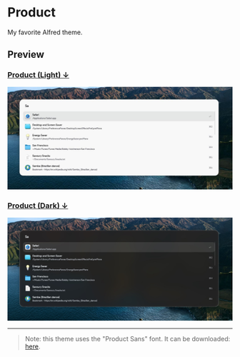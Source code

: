 # Product

My favorite Alfred theme.

## Preview

### [Product (Light) ↓](https://github.com/akharrou/alfred-theme-product/releases/download/1.0/Product.Light.alfredappearance)

![Product (Light)](Product%20(Light).jpg)

### [Product (Dark) ↓](https://github.com/akharrou/alfred-theme-product/releases/download/1.0/Product.Dark.alfredappearance)

![Product (Dark)](Product%20(Dark).jpg)

---

> Note: this theme uses the "Product Sans" font. It can be downloaded: [here](https://befonts.com/product-sans-font.html).
